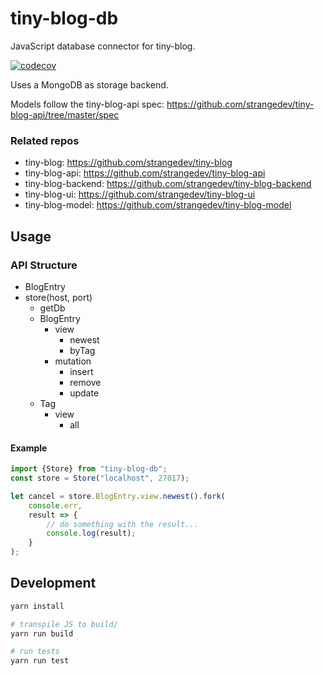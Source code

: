 # tiny-blog-db

JavaScript database connector for tiny-blog.

[![codecov](https://codecov.io/gh/strangedev/tiny-blog-db/branch/master/graph/badge.svg)](https://codecov.io/gh/strangedev/tiny-blog-db)

Uses a MongoDB as storage backend.

Models follow the tiny-blog-api spec: https://github.com/strangedev/tiny-blog-api/tree/master/spec

### Related repos

 - tiny-blog: https://github.com/strangedev/tiny-blog 
 - tiny-blog-api: https://github.com/strangedev/tiny-blog-api
 - tiny-blog-backend: https://github.com/strangedev/tiny-blog-backend
 - tiny-blog-ui: https://github.com/strangedev/tiny-blog-ui
 - tiny-blog-model: https://github.com/strangedev/tiny-blog-model

## Usage

### API Structure

- BlogEntry
- store(host, port)
    - getDb
    - BlogEntry
        - view
            - newest
            - byTag
        - mutation
            - insert
            - remove
            - update
    - Tag
        - view
            - all

#### Example

```javascript
import {Store} from "tiny-blog-db";
const store = Store("localhost", 27017);

let cancel = store.BlogEntry.view.newest().fork(
    console.err,
    result => {
        // do something with the result...
        console.log(result);
    }
);

```

## Development

```bash
yarn install

# transpile JS to build/
yarn run build

# run tests
yarn run test
```
